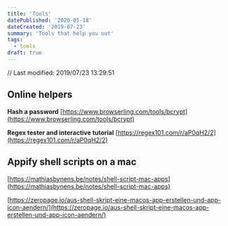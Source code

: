 ```yaml
---
title: 'Tools'
datePublished: '2020-05-18'
dateCreated: '2019-07-23'
summary: 'Tools that help you out'
tags:
  - tools
draft: true
---
```


// Last modified: 2019/07/23 13:29:51

## Online helpers

**Hash a password**
[https://www.browserling.com/tools/bcrypt](https://www.browserling.com/tools/bcrypt)

**Regex tester and interactive tutorial**
[https://regex101.com/r/aP0qH2/2](https://regex101.com/r/aP0qH2/2)

## Appify shell scripts on a mac

[https://mathiasbynens.be/notes/shell-script-mac-apps](https://mathiasbynens.be/notes/shell-script-mac-apps)

[https://zeropage.io/aus-shell-skript-eine-macos-app-erstellen-und-app-icon-aendern/](https://zeropage.io/aus-shell-skript-eine-macos-app-erstellen-und-app-icon-aendern/)
